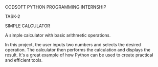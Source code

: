 CODSOFT PYTHON PROGRAMMING INTERNSHIP

TASK-2

SIMPLE CALCULATOR

A simple calculator with basic arithmetic operations.

In this project, the user inputs two numbers and selects the desired operation. The calculator then performs the calculation and displays the result. It's a great example of how Python can be used to create practical and efficient tools.
